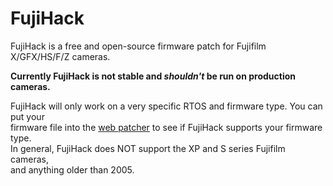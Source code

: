 # FujiHack
FujiHack is a free and open-source firmware patch for Fujifilm X/GFX/HS/F/Z cameras.

**Currently FujiHack is not stable and *shouldn't* be run on production cameras.**

FujiHack will only work on a very specific RTOS and firmware type. You can put your  
firmware file into the [web patcher](https://fujihack.github.io/patcher/) to see if FujiHack supports your firmware type.  
In general, FujiHack does NOT support the XP and S series Fujifilm cameras,  
and anything older than 2005.
